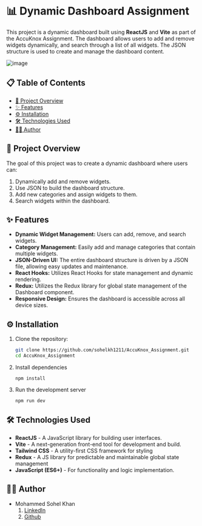 # 📊 Dynamic Dashboard Assignment

This project is a dynamic dashboard built using **ReactJS** and **Vite** as part of the AccuKnox Assignment. The dashboard allows users to add and remove widgets dynamically, and search through a list of all widgets. The JSON structure is used to create and manage the dashboard content.

![image](https://github.com/user-attachments/assets/6dc10260-c187-4411-ad73-df555e0b9828)

## 📋 Table of Contents

- [📖 Project Overview](#-project-overview)
- [✨ Features](#-features)
- [⚙️ Installation](#%EF%B8%8F-installation)
- [🛠️ Technologies Used](#%EF%B8%8F-technologies-used)
- [👨‍💻 Author](#-author)

## 📖 Project Overview

The goal of this project was to create a dynamic dashboard where users can:
1. Dynamically add and remove widgets.
2. Use JSON to build the dashboard structure.
3. Add new categories and assign widgets to them.
4. Search widgets within the dashboard.

## ✨ Features

- **Dynamic Widget Management:** Users can add, remove, and search widgets.
- **Category Management:** Easily add and manage categories that contain multiple widgets.
- **JSON-Driven UI:** The entire dashboard structure is driven by a JSON file, allowing easy updates and maintenance.
- **React Hooks:** Utilizes React Hooks for state management and dynamic rendering.
- **Redux:** Utilizes the Redux library for global state management of the Dashboard component.
- **Responsive Design:** Ensures the dashboard is accessible across all device sizes.

## ⚙️ Installation

1. Clone the repository:
   ```bash
   git clone https://github.com/sohelkh1211/AccuKnox_Assignment.git
   cd AccuKnox_Assignment
   ```
2. Install dependencies
   ```
   npm install
   ```
3. Run the development server
   ```
   npm run dev
   ```

## 🛠️ Technologies Used

- **ReactJS** - A JavaScript library for building user interfaces.
- **Vite** - A next-generation front-end tool for development and build.
- **Tailwind CSS** - A utility-first CSS framework for styling
- **Redux** - A JS library for predictable and maintainable global state management
- **JavaScript (ES6+)** - For functionality and logic implementation.

## 👨‍💻 Author

- Mohammed Sohel Khan
  1. [LinkedIn](https://www.linkedin.com/in/mohammed-sohel-khan-452479259/)
  2. [Github](https://github.com/sohelkh1211)
